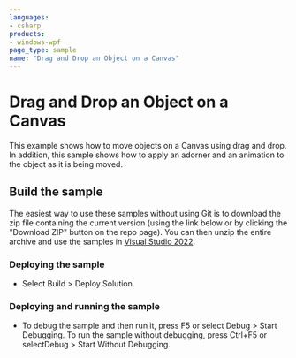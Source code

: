 ```yaml
---
languages:
- csharp
products:
- windows-wpf
page_type: sample
name: "Drag and Drop an Object on a Canvas"
---
```


# Drag and Drop an Object on a Canvas
This example shows how to move objects on a Canvas using drag and drop. In addition, this sample shows how to apply an adorner and an animation to the object as it is being moved.

## Build the sample
The easiest way to use these samples without using Git is to download the zip file containing the current version (using the link below or by clicking the "Download ZIP" button on the repo page). You can then unzip the entire archive and use the samples in [Visual Studio 2022](https://www.visualstudio.com/wpf-vs).

### Deploying the sample
- Select Build > Deploy Solution. 

### Deploying and running the sample
- To debug the sample and then run it, press F5 or select Debug >  Start Debugging. To run the sample without debugging, press Ctrl+F5 or selectDebug > Start Without Debugging. 



